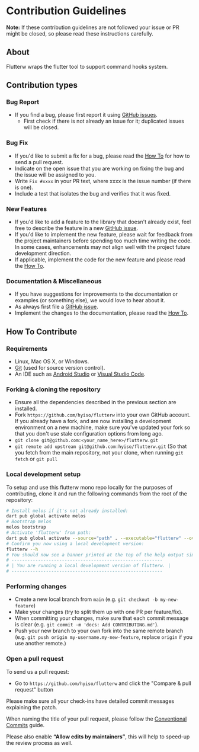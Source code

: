 # Contribution Guidelines

**Note:** If these contribution guidelines are not followed your issue or PR might be closed, so
please read these instructions carefully.


## About

Flutterw  wraps the flutter tool to support command hooks system.

## Contribution types

### Bug Report

- If you find a bug, please first report it using [GitHub issues](https://github.com/hyiso/flutterw/issues/new?assignees=&labels=bug%2Ctriage&template=bug_report.yml&title=).
  - First check if there is not already an issue for it; duplicated issues will be closed.

### Bug Fix

- If you'd like to submit a fix for a bug, please read the [How To](#how-to-contribute) for how to send a pull request.
- Indicate on the open issue that you are working on fixing the bug and the issue will be assigned to you.
- Write `Fix #xxxx` in your PR text, where xxxx is the issue number (if there is one).
- Include a test that isolates the bug and verifies that it was fixed.

### New Features

- If you'd like to add a feature to the library that doesn't already exist, feel free to describe the feature in a new [GitHub issue](https://github.com/hyiso/flutterw/issues/new?assignees=&labels=enhancement&template=feature_request.yml&title=).
- If you'd like to implement the new feature, please wait for feedback from the project maintainers before spending too much time writing the code. In some cases, enhancements may not align well with the project future development direction.
- If applicable, implement the code for the new feature and please read the [How To](#how-to-contribute).

### Documentation & Miscellaneous

- If you have suggestions for improvements to the documentation or examples (or something else), we would love to hear about it.
- As always first file a [GitHub issue](https://github.com/hyiso/flutterw/issues/new).
- Implement the changes to the documentation, please read the [How To](#how-to-contribute).

## How To Contribute

### Requirements

- Linux, Mac OS X, or Windows.
- [Git](https://git-scm.com) (used for source version control).
- An IDE such as [Android Studio](https://developer.android.com/studio) or [Visual Studio Code](https://code.visualstudio.com/).

### Forking & cloning the repository

- Ensure all the dependencies described in the previous section are installed.
- Fork `https://github.com/hyiso/flutterw` into your own GitHub account. If
  you already have a fork, and are now installing a development environment on
  a new machine, make sure you've updated your fork so that you don't use stale
  configuration options from long ago.
- `git clone git@github.com:<your_name_here>/flutterw.git`
- `git remote add upstream git@github.com:hyiso/flutterw.git` (So that you
  fetch from the main repository, not your clone, when running `git fetch` or `git pull`

### Local development setup

To setup and use this flutterw mono repo locally for the purposes of contributing, clone it and run the following commands from the root of the repository:

```bash
# Install melos if it's not already installed:
dart pub global activate melos
# Bootstrap melos
melos bootstrap
# Activate 'flutterw' from path:
dart pub global activate --source="path" . --executable="flutterw" --overwrite
# Confirm you now using a local development version:
flutterw --h
# You should now see a banner printed at the top of the help output similar to:
# ---------------------------------------------------------
# | You are running a local development version of flutterw. |
# ---------------------------------------------------------
```

### Performing changes

- Create a new local branch from `main` (e.g. `git checkout -b my-new-feature`)
- Make your changes (try to split them up with one PR per feature/fix).
- When committing your changes, make sure that each commit message is clear
 (e.g. `git commit -m 'docs: Add CONTRIBUTING.md'`).
- Push your new branch to your own fork into the same remote branch
 (e.g. `git push origin my-username.my-new-feature`, replace `origin` if you use another remote.)

### Open a pull request

To send us a pull request:

- Go to `https://github.com/hyiso/flutterw` and click the
  "Compare & pull request" button

Please make sure all your check-ins have detailed commit messages explaining the patch.

When naming the title of your pull request, please follow the [Conventional Commits](https://www.conventionalcommits.org/en/v1.0.0-beta.4/)
guide. 

Please also enable **“Allow edits by maintainers”**, this will help to speed-up the review
process as well.
